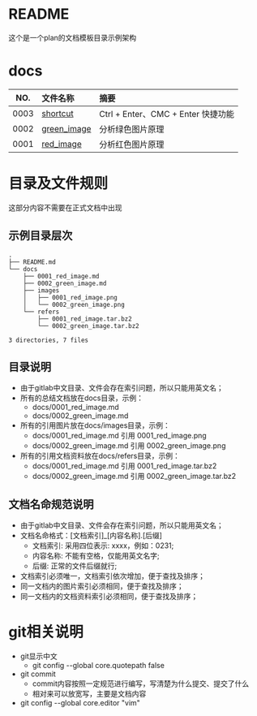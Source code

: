 # README

这个是一个plan的文档模板目录示例架构

# docs

NO.  |文件名称|摘要
:---:|:--|:--
0003 | [shortcut](docs/0003_shortcut.md) | Ctrl + Enter、CMC + Enter 快捷功能
0002 | [green_image](docs/0002_green_image.md) | 分析绿色图片原理
0001 | [red_image](docs/0001_red_image.md) | 分析红色图片原理

# 目录及文件规则

这部分内容不需要在正式文档中出现

## 示例目录层次

```
.
├── README.md
└── docs
    ├── 0001_red_image.md
    ├── 0002_green_image.md
    ├── images
    │   ├── 0001_red_image.png
    │   └── 0002_green_image.png
    └── refers
        ├── 0001_red_image.tar.bz2
        └── 0002_green_image.tar.bz2

3 directories, 7 files
```

## 目录说明

* 由于gitlab中文目录、文件会存在索引问题，所以只能用英文名；
* 所有的总结文档放在docs目录，示例：
  * docs/0001_red_image.md
  * docs/0002_green_image.md
* 所有的引用图片放在docs/images目录，示例：
  * docs/0001_red_image.md 引用 0001_red_image.png
  * docs/0002_green_image.md 引用 0002_green_image.png
* 所有的引用文档资料放在docs/refers目录，示例：
  * docs/0001_red_image.md 引用 0001_red_image.tar.bz2
  * docs/0002_green_image.md 引用 0002_green_image.tar.bz2

## 文档名命规范说明

* 由于gitlab中文目录、文件会存在索引问题，所以只能用英文名；
* 文档名命格式：[文档索引]_[内容名称].[后缀]
  * 文档索引: 采用四位表示: xxxx，例如：0231;
  * 内容名称: 不能有空格，仅能用英文名字;
  * 后缀: 正常的文件后缀就行;
* 文档索引必须唯一，文档索引依次增加，便于查找及排序；
* 同一文档内的图片索引必须相同，便于查找及排序；
* 同一文档内的文档资料索引必须相同，便于查找及排序；

# git相关说明

* git显示中文
  * git config --global core.quotepath false
* git commit
  * commit内容按照一定规范进行编写，写清楚为什么提交、提交了什么
  * 相对来可以放宽写，主要是文档内容
* git config --global core.editor "vim"
